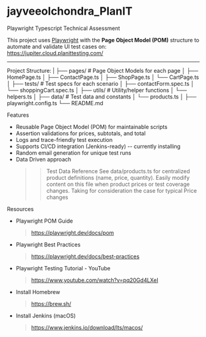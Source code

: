# jayveeolchondra_PlanIT
Playwright Typescript Technical Assessment

This project uses [Playwright](https://playwright.dev/) with the **Page Object Model (POM)** structure to automate and validate UI test cases on: https://jupiter.cloud.planittesting.com/

---

Project Structure:
| ├── pages/ # Page Object Models for each page 
│   ├── HomePage.ts 
│   ├── ContactPage.ts 
│   ├── ShopPage.ts 
│   └── CartPage.ts 
│ ├── tests/ # Test specs for each scenario 
│   ├── contactForm.spec.ts 
│   └── shoppingCart.spec.ts 
│ ├── utils/ # Utility/helper functions 
│   └── helpers.ts 
│ ├── data/ # Test data and constants 
│   └── products.ts 
│ ├── playwright.config.ts 
  └── README.md


Features

- Reusable Page Object Model (POM) for maintainable scripts
- Assertion validations for prices, subtotals, and total
- Logs and trace-friendly test execution
- Supports CI/CD integration (Jenkins-ready) -- currently installing
- Random email generation for unique test runs
- Data Driven approach
  >> Test Data Reference
     >> See data/products.ts for centralized product definitions (name, price, quantity). Easily modify content on this file when product prices or test coverage changes. Taking for consideration the case for typical Price changes


Resources
- Playwright POM Guide
    > https://playwright.dev/docs/pom
- Playwright Best Practices
    > https://playwright.dev/docs/best-practices
- Playwright Testing Tutorial - YouTube
    > https://www.youtube.com/watch?v=pq20Gd4LXeI
- Install Homebrew
    > https://brew.sh/
- Install Jenkins (macOS)
    > https://www.jenkins.io/download/lts/macos/


